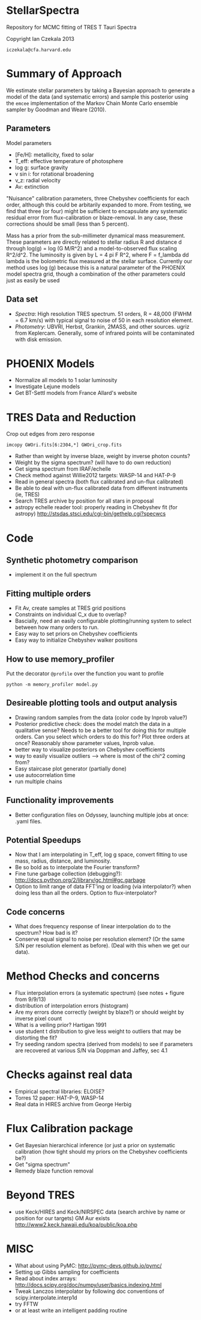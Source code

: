 StellarSpectra
==============

Repository for MCMC fitting of TRES T Tauri Spectra

Copyright Ian Czekala 2013

`iczekala@cfa.harvard.edu`

# Summary of Approach

We estimate stellar parameters by taking a Bayesian approach to generate a model of the data (and systematic errors) and sample this posterior using the `emcee` implementation of the Markov Chain Monte Carlo ensemble sampler by Goodman and Weare (2010).

## Parameters

Model parameters

* [Fe/H]: metallicity, fixed to solar
* T_eff: effective temperature of photosphere
* log g: surface gravity
* v sin i: for rotational broadening
* v_z: radial velocity
* Av: extinction

"Nuisance" calibration parameters, three Chebyshev coefficients for each order, although this could be arbitarily expanded to more. From testing, we find that three (or four) might be sufficient to encapsulate any systematic residual error from flux-calibration or blaze-removal. In any case, these corrections should be small (less than 5 percent).

Mass has a prior from the sub-millimeter dynamical mass measurement. These parameters are directly related to stellar radius R and distance d through log(g) = log (G M/R^2) and a model-to-observed flux scaling R^2/d^2. The luminosity is given by L = 4 pi F R^2, where F = f_lambda dd lambda is the bolometric flux measured at the stellar surface. Currently our method uses log (g) because this is a natural parameter of the PHOENIX model spectra grid, though a combination of the other parameters could just as easily be used

## Data set

* *Spectra*: High resolution TRES spectrum. 51 orders, R = 48,000 (FWHM = 6.7 km/s) with typical signal to noise of 50 in each resolution element. 
* *Photometry*: UBVRI, Herbst, Grankin, 2MASS, and other sources. ugriz from Keplercam. Generally, some of infrared points will be contaminated with disk emission.

# PHOENIX Models

* Normalize all models to 1 solar luminosity
* Investigate Lejune models
* Get BT-Settl models from France Allard's website

# TRES Data and Reduction

Crop out edges from zero response
    
	imcopy GWOri.fits[6:2304,*] GWOri_crop.fits

* Rather than weight by inverse blaze, weight by inverse photon counts?
* Weight by the sigma spectrum? (will have to do own reduction)
* Get sigma spectrum from IRAF/echelle
* Check method against Willie2012 targets: WASP-14 and HAT-P-9
* Read in general spectra (both flux calibrated and un-flux calibrated)
* Be able to deal with un-flux calibrated data from different instruments (ie, TRES)
* Search TRES archive by position for all stars in proposal
* astropy echelle reader tool: properly reading in Chebyshev fit (for astropy) http://stsdas.stsci.edu/cgi-bin/gethelp.cgi?specwcs

# Code

## Synthetic photometry comparison

* implement it on the full spectrum

## Fitting multiple orders

* Fit Av, create samples at TRES grid positions
* Constraints on individual C_x due to overlap?
* Bascially, need an easily configurable plotting/running system to select between how many orders to run.
* Easy way to set priors on Chebyshev coefficients
* Easy way to initialize Chebyshev walker positions


## How to use memory_profiler
Put the decorator `@profile` over the function you want to profile

	python -m memory_profiler model.py


## Desireable plotting tools and output analysis

* Drawing random samples from the data (color code by lnprob value?)
* Posterior predictive check: does the model match the data in a qualitative sense? Needs to be a better tool for doing this for multiple orders. Can you select which orders to do this for? Plot three orders at once? Reasonably show parameter values, lnprob value.
* better way to visualize posteriors on Chebyshev coefficients
* way to easily visualize outliers --> where is most of the chi^2 coming from?
* Easy staircase plot generator (partially done)
* use autocorrelation time
* run multiple chains

## Functionality improvements

* Better configuration files on Odyssey, launching multiple jobs at once: .yaml files.

## Potential Speedups

* Now that I am interpolating in T_eff, log g space, convert fitting to use mass, radius, distance, and luminosity. 
* Be so bold as to interpolate the Fourier transform?
* Fine tune garbage collection (debugging?): http://docs.python.org/2/library/gc.html#gc.garbage
* Option to limit range of data FFT'ing or loading (via interpolator?) when doing less than all the orders. Option to flux-interpolator?

## Code concerns

* What does frequency response of linear interpolation do to the spectrum? How bad is it?
* Conserve equal signal to noise per resolution element? (Or the same S/N per resolution element as before). (Deal with this when we get our data).

# Method Checks and concerns 

* Flux interpolation errors (a systematic spectrum) (see notes + figure from 9/9/13)
* distribution of interpolation errors (histogram)
* Are my errors done correctly (weight by blaze?) or should weight by inverse pixel count
* What is a veiling prior? Hartigan 1991
* use student t distribution to give less weight to outliers that may be distorting the fit?
* Try seeding random spectra (derived from models) to see if parameters are recovered at various S/N via Doppman and Jaffey, sec 4.1

# Checks against real data

* Empirical spectral libraries: ELOISE?
* Torres 12 paper: HAT-P-9, WASP-14
* Real data in HIRES archive from George Herbig


# Flux Calibration package

* Get Bayesian hierarchical inference (or just a prior on systematic calibration (how tight should my priors on the Chebyshev coefficients be?)
* Get "sigma spectrum"
* Remedy blaze function removal


# Beyond TRES

* use Keck/HIRES and Keck/NIRSPEC data (search archive by name or position for our targets) GM Aur exists
http://www2.keck.hawaii.edu/koa/public/koa.php


# MISC

* What about using PyMC: http://pymc-devs.github.io/pymc/
* Setting up Gibbs sampling for coefficients
* Read about index arrays: http://docs.scipy.org/doc/numpy/user/basics.indexing.html
* Tweak Lanczos interpolator by following doc conventions of scipy.interpolate.interp1d
* try FFTW
* or at least write an intelligent padding routine

